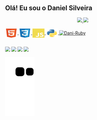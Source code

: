 ## Olá! Eu sou o Daniel Silveira
<div align="center">
  <a href="https://github.com/daniskf">
  <img height="170em" src="https://github-readme-stats.vercel.app/api?username=daniskf&show_icons=true&theme=chartreuse-dark&include_all_commits=true&count_private=true"/>
  <img height="170em" src="https://github-readme-stats.vercel.app/api/top-langs/?username=daniskf&layout=compact&langs_count=7&theme=chartreuse-dark"/>
</div>
<div style="display: inline_block"><br>
  <img align="center" alt="Dani-HTML" height="30" width="40" src="https://raw.githubusercontent.com/devicons/devicon/master/icons/html5/html5-original.svg">
  <img align="center" alt="Dani-CSS" height="30" width="40" src="https://raw.githubusercontent.com/devicons/devicon/master/icons/css3/css3-original.svg">
  <img align="center" alt="Dani-Js" height="30" width="40" src="https://raw.githubusercontent.com/devicons/devicon/master/icons/javascript/javascript-plain.svg">
  <img align="center" alt="Dani-Python" height="30" width="40" src="https://raw.githubusercontent.com/devicons/devicon/master/icons/python/python-original.svg">  
  <img align="center" alt="Dani-Ruby" height="30" width="40" src="https://cdn.jsdelivr.net/gh/devicons/devicon/icons/ruby/ruby-original.svg" />
</div>
  
  ##
  
  <div> 
  <a href="https://www.instagram.com/danisskf/" target="_blank"><img src="https://img.shields.io/badge/-Instagram-%23E4405F?style=for-the-badge&logo=instagram&logoColor=white" target="_blank"></a>
  <a href = "mailto:dani.skf1@gmail.com"><img src="https://img.shields.io/badge/-Gmail-%23333?style=for-the-badge&logo=gmail&logoColor=white" target="_blank"></a>
  <a href="https://www.linkedin.com/in/daniel-silveira-33b860181/" target="_blank"><img src="https://img.shields.io/badge/-LinkedIn-%230077B5?style=for-the-badge&logo=linkedin&logoColor=white" target="_blank"></a>
  <a href = "mailto:dani.skf@hotmail.com"><img src="https://img.shields.io/badge/Microsoft_Outlook-0078D4?style=for-the-badge&logo=microsoft-outlook&logoColor=white" target="_blank"></a>  
 
  ![Snake animation](https://github.com/daniskf/daniskf/blob/output/github-contribution-grid-snake.svg)
 
</div>

